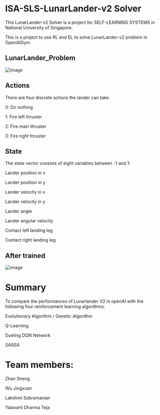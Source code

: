 # ISA-SLS-LunarLander-v2 Solver

This LunarLander-v2 Solver is a project for SELF-LEARNING SYSTEMS in National University of Singapore.

This is a project to use RL and EL to solve LunarLander-v2 problem in OpenAIGym.

## LunarLander_Problem

![image](https://github.com/Jingxuaw/ISA-SLS/blob/main/LunarLander_Problem.gif)


## Actions

There are four discrete actions the lander can take:

0: Do nothing

1: Fire left thruster

2: Fire main thruster

3: Fire right thruster

## State

The state vector consists of eight variables between -1 and 1:

Lander position in x

Lander position in y

Lander velocity in x

Lander velocity in y

Lander angle

Lander angular velocity

Contact left landing leg

Contact right landing leg

## After trained

![image](https://github.com/Jingxuaw/ISA-SLS/blob/main/LunarLander_after_trained.gif)

# Summary

To compare the performances of Lunarlander V2 in openAI with the following four reinforcement learning algorithms:

Evolutionary Algorithm / Genetic Algorithm

Q-Learning

Dueling DQN Network

SARSA


# Team members:

Zhan Sheng

Wu Jingxuan

Lakshmi Subramanian

Yalavarti Dharma Teja
